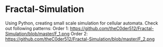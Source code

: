 # Fractal-Simulation
Using Python, creating small scale simulation for cellular automata.
Check out following patterns:
Order 1: 
https://github.com/theC0der512/Fractal-Simulation/blob/master/F_1.png
Order 2:
https://github.com/theC0der512/Fractal-Simulation/blob/master/F_2.png
